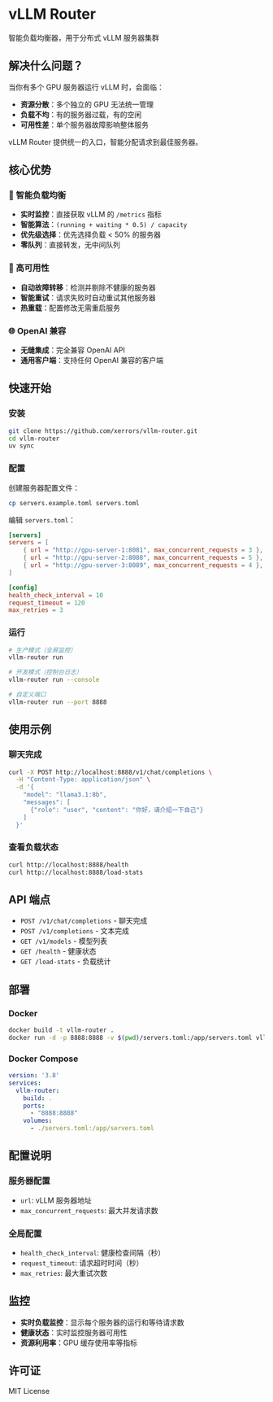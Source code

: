 # vLLM Router

智能负载均衡器，用于分布式 vLLM 服务器集群

## 解决什么问题？

当你有多个 GPU 服务器运行 vLLM 时，会面临：

- **资源分散**：多个独立的 GPU 无法统一管理
- **负载不均**：有的服务器过载，有的空闲
- **可用性差**：单个服务器故障影响整体服务

vLLM Router 提供统一的入口，智能分配请求到最佳服务器。

## 核心优势

### 🎯 智能负载均衡
- **实时监控**：直接获取 vLLM 的 `/metrics` 指标
- **智能算法**：`(running + waiting * 0.5) / capacity`
- **优先级选择**：优先选择负载 < 50% 的服务器
- **零队列**：直接转发，无中间队列

### 🔄 高可用性
- **自动故障转移**：检测并剔除不健康的服务器
- **智能重试**：请求失败时自动重试其他服务器
- **热重载**：配置修改无需重启服务

### 🌐 OpenAI 兼容
- **无缝集成**：完全兼容 OpenAI API
- **通用客户端**：支持任何 OpenAI 兼容的客户端

## 快速开始

### 安装

```bash
git clone https://github.com/xerrors/vllm-router.git
cd vllm-router
uv sync
```

### 配置

创建服务器配置文件：

```bash
cp servers.example.toml servers.toml
```

编辑 `servers.toml`：

```toml
[servers]
servers = [
    { url = "http://gpu-server-1:8081", max_concurrent_requests = 3 },
    { url = "http://gpu-server-2:8088", max_concurrent_requests = 5 },
    { url = "http://gpu-server-3:8089", max_concurrent_requests = 4 },
]

[config]
health_check_interval = 10
request_timeout = 120
max_retries = 3
```

### 运行

```bash
# 生产模式（全屏监控）
vllm-router run

# 开发模式（控制台日志）
vllm-router run --console

# 自定义端口
vllm-router run --port 8888
```

## 使用示例

### 聊天完成

```bash
curl -X POST http://localhost:8888/v1/chat/completions \
  -H "Content-Type: application/json" \
  -d '{
    "model": "llama3.1:8b",
    "messages": [
      {"role": "user", "content": "你好，请介绍一下自己"}
    ]
  }'
```

### 查看负载状态

```bash
curl http://localhost:8888/health
curl http://localhost:8888/load-stats
```

## API 端点

- `POST /v1/chat/completions` - 聊天完成
- `POST /v1/completions` - 文本完成
- `GET /v1/models` - 模型列表
- `GET /health` - 健康状态
- `GET /load-stats` - 负载统计

## 部署

### Docker

```bash
docker build -t vllm-router .
docker run -d -p 8888:8888 -v $(pwd)/servers.toml:/app/servers.toml vllm-router
```

### Docker Compose

```yaml
version: '3.8'
services:
  vllm-router:
    build: .
    ports:
      - "8888:8888"
    volumes:
      - ./servers.toml:/app/servers.toml
```

## 配置说明

### 服务器配置
- `url`: vLLM 服务器地址
- `max_concurrent_requests`: 最大并发请求数

### 全局配置
- `health_check_interval`: 健康检查间隔（秒）
- `request_timeout`: 请求超时时间（秒）
- `max_retries`: 最大重试次数

## 监控

- **实时负载监控**：显示每个服务器的运行和等待请求数
- **健康状态**：实时监控服务器可用性
- **资源利用率**：GPU 缓存使用率等指标

## 许可证

MIT License